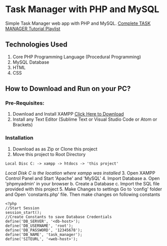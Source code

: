 # Task Manager with PHP and MySQL
Simple Task Manager web app with PHP and MySQL.
[Complete TASK MANAGER Tutorial Playlist](https://www.youtube.com/watch?v=1rl36zxqZZw&list=PLBLPjjQlnVXXygeLVmd9mGNtgrHaBOFos)
## Technologies Used
1. Core PHP Programming Language (Procedural Programming)
2. MySQL Database
3. HTML
4. CSS
## How to Download and Run on your PC?
### Pre-Requisites:
1. Download and Install XAMPP
[Click Here to Download](https://www.apachefriends.org/index.html)
2. Install any Text Editor (Sublime Text or Visual Studio Code or Atom or Brackets)
### Installation
1. Download as as Zip or Clone this project
2. Move this project to Root Directory
```
Local Disc C: -> xampp -> htdocs -> 'this project'
```
*Local Disk C is the location where xampp was installed*
3. Open XAMPP Control Panel and Start 'Apache' and 'MySQL'
4. Import Database
a. Open 'phpmyadmin' in your browser
b. Create a Database
c. Import the SQL file provided with this project
5. Make Changes to settings
Go to 'config' folder and Open 'constants.php' file. Then make changes on following constants
```
<?php 
//Start Session
session_start();
//Create Constants to save Database Credentials
define('DB_SERVER', '<db-host>');
define('DB_USERNAME', 'root');
define('DB_PASSWORD', '12345678');
define('DB_NAME', 'task_manager');
define('SITEURL', '<web-host>');
```
